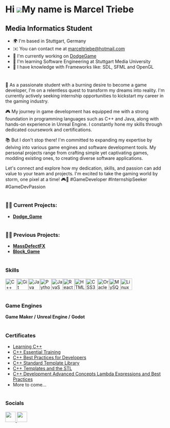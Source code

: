 Hi ![](https://user-images.githubusercontent.com/18350557/176309783-0785949b-9127-417c-8b55-ab5a4333674e.gif)My name is Marcel Triebe
=====================================================================================================================================

Media Informatics Student
-------------------------

* 🌍  I'm based in Stuttgart, Germany
* ✉️  You can contact me at [marceltriebe@hotmail.com](mailto:marceltriebe@hotmail.com)
* 🚀  I'm currently working on [DodgeGame](https://github.com/M4rceL7/DodgeGame)
* 🧠  I'm learning Software Engineering at Stuttgart Media University
* 🧠  I have knowledge with Frameworks like: SDL, SFML and OpenGL

#

🚀 As a passionate student with a burning desire to become a game developer, I'm on a relentless quest to transform my dreams into reality. I'm currently actively seeking internship opportunities to kickstart my career in the gaming industry.

🎮 My journey in game development has equipped me with a strong foundation in programming languages such as C++ and Java, along with hands-on experience in Unreal Engine. I constantly hone my skills through dedicated coursework and certifications.

📚 But I don't stop there! I'm committed to expanding my expertise by delving into various game engines and software development tools. My personal projects range from crafting simple yet captivating games, modding existing ones, to creating diverse software applications.

Let's connect and explore how my dedication, skills, and passion can add value to your team and projects. I'm excited to take the gaming world by storm, one pixel at a time! 🎮🌟 #GameDeveloper #InternshipSeeker #GameDevPassion

#

### 👨‍💻 Current Projects:

  - <b>[Dodge_Game](https://github.com/M4rceL7/DodgeGame)</b>
 
#

#

### 👨‍💻 Previous Projects:

  - <b>[MassDefectFX](https://gitlab.mi.hdm-stuttgart.de/jj050/massdefectfx)</b>
  - <b>[Block_Game](https://github.com/M4rceL7/Tetris_Clone)</b>
 
#

### Skills

<p align="left">
<a href="https://docs.microsoft.com/en-us/cpp/?view=msvc-170" target="_blank" rel="noreferrer"><img src="https://raw.githubusercontent.com/danielcranney/readme-generator/main/public/icons/skills/cplusplus-colored.svg" width="36" height="36" alt="C++" /></a><a href="https://git-scm.com/" target="_blank" rel="noreferrer"><img src="https://raw.githubusercontent.com/danielcranney/readme-generator/main/public/icons/skills/git-colored.svg" width="36" height="36" alt="Git" /></a><a href="https://www.oracle.com/java/" target="_blank" rel="noreferrer"><img src="https://raw.githubusercontent.com/danielcranney/readme-generator/main/public/icons/skills/java-colored.svg" width="36" height="36" alt="Java" /></a><a href="https://www.python.org/" target="_blank" rel="noreferrer"><img src="https://raw.githubusercontent.com/danielcranney/readme-generator/main/public/icons/skills/python-colored.svg" width="36" height="36" alt="Python" /></a><a href="https://developer.mozilla.org/en-US/docs/Web/JavaScript" target="_blank" rel="noreferrer"><img src="https://raw.githubusercontent.com/danielcranney/readme-generator/main/public/icons/skills/javascript-colored.svg" width="36" height="36" alt="JavaScript" /></a><a href="https://reactjs.org/" target="_blank" rel="noreferrer"><img src="https://raw.githubusercontent.com/danielcranney/readme-generator/main/public/icons/skills/react-colored.svg" width="36" height="36" alt="React" /></a><a href="https://developer.mozilla.org/en-US/docs/Glossary/HTML5" target="_blank" rel="noreferrer"><img src="https://raw.githubusercontent.com/danielcranney/readme-generator/main/public/icons/skills/html5-colored.svg" width="36" height="36" alt="HTML5" /></a><a href="https://www.w3.org/TR/CSS/#css" target="_blank" rel="noreferrer"><img src="https://raw.githubusercontent.com/danielcranney/readme-generator/main/public/icons/skills/css3-colored.svg" width="36" height="36" alt="CSS3" /></a><a href="https://www.oracle.com/uk/index.html" target="_blank" rel="noreferrer"><img src="https://raw.githubusercontent.com/danielcranney/readme-generator/main/public/icons/skills/oracle-colored.svg" width="36" height="36" alt="Oracle" /></a><a href="https://www.mysql.com/" target="_blank" rel="noreferrer"><img src="https://raw.githubusercontent.com/danielcranney/readme-generator/main/public/icons/skills/mysql-colored.svg" width="36" height="36" alt="MySQL" /></a><a href="https://www.linux.org" target="_blank" rel="noreferrer"><img src="https://raw.githubusercontent.com/danielcranney/readme-generator/main/public/icons/skills/linux-colored.svg" width="36" height="36" alt="Linux" /></a>
</p>

#

### Game Engines
<b>Game Maker /</b>
<b>Unreal Engine /</b>
<b>Godot</b>

#

### Certificates

  * [Learning C++ ](https://github.com/M4rceL7/Certificates/blob/main/CertificateOfCompletion_Learning%20C.png)
  * [C++ Essential Training](https://github.com/M4rceL7/Certificates/blob/main/CertificateOfCompletion_C%20Essential%20Training.png)
  * [C++ Best Practices for Developers](https://github.com/M4rceL7/Certificates/blob/main/CertificateOfCompletion_C%20Best%20Practices%20for%20Developers.png)
  * [C++ Standard Template Library](https://github.com/M4rceL7/Certificates/blob/main/CertificateOfCompletion_C%20Standard%20Template%20Library.png)
  * [C++ Templates and the STL](https://github.com/M4rceL7/Certificates/blob/main/CertificateOfCompletion_C%20Templates%20and%20the%20STL.png)
  * [C++ Development Advanced Concepts Lambda Expressions and Best Practices](https://github.com/M4rceL7/Certificates/blob/main/CertificateOfCompletion_C%20Development%20Advanced%20Concepts%20Lambda%20Expressions%20and%20Best%20Practices.png)
  * More to come...

  
#

### Socials

<p align="left"> <a href="https://www.github.com/M4rceL7" target="_blank" rel="noreferrer"> <picture> <source media="(prefers-color-scheme: dark)" srcset="https://raw.githubusercontent.com/danielcranney/readme-generator/main/public/icons/socials/github-dark.svg" /> <source media="(prefers-color-scheme: light)" srcset="https://raw.githubusercontent.com/danielcranney/readme-generator/main/public/icons/socials/github.svg" /> <img src="https://raw.githubusercontent.com/danielcranney/readme-generator/main/public/icons/socials/github.svg" width="32" height="32" /> </picture> </a> <a href="https://www.linkedin.com/in/marcel-triebe-21820323b/" target="_blank" rel="noreferrer"> <picture> <source media="(prefers-color-scheme: dark)" srcset="https://raw.githubusercontent.com/danielcranney/readme-generator/main/public/icons/socials/linkedin-dark.svg" /> <source media="(prefers-color-scheme: light)" srcset="https://raw.githubusercontent.com/danielcranney/readme-generator/main/public/icons/socials/linkedin.svg" /> <img src="https://raw.githubusercontent.com/danielcranney/readme-generator/main/public/icons/socials/linkedin.svg" width="32" height="32" /> </picture> </a></p>

